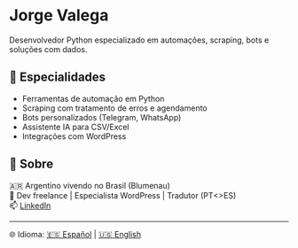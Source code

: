# Jorge Valega

Desenvolvedor Python especializado em automações, scraping, bots e soluções com dados.  

## 🚀 Especialidades

- Ferramentas de automação em Python
- Scraping com tratamento de erros e agendamento
- Bots personalizados (Telegram, WhatsApp)
- Assistente IA para CSV/Excel
- Integrações com WordPress

## 👤 Sobre

🇦🇷 Argentino vivendo no Brasil (Blumenau)  
💼 Dev freelance | Especialista WordPress | Tradutor (PT<>ES)  
📫 [LinkedIn](https://www.linkedin.com/in/jorgevalega/)

---

🌐 Idioma: [🇪🇸 Español](./README.es.md) | [🇺🇸 English](./README.md)
